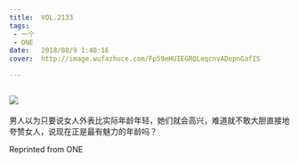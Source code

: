```yaml
---
title:	VOL.2133
tags:
 - 一个
 - ONE
date:	2018/08/9 1:40:16
cover:	http://image.wufazhuce.com/Fp59eHUIEGRQLeqcnvADopnGafIS

---
```

![](http://image.wufazhuce.com/Fp59eHUIEGRQLeqcnvADopnGafIS)
---

男人以为只要说女人外表比实际年龄年轻，她们就会高兴，难道就不敢大胆直接地夸赞女人，说现在正是最有魅力的年龄吗？
 
Reprinted from ONE

